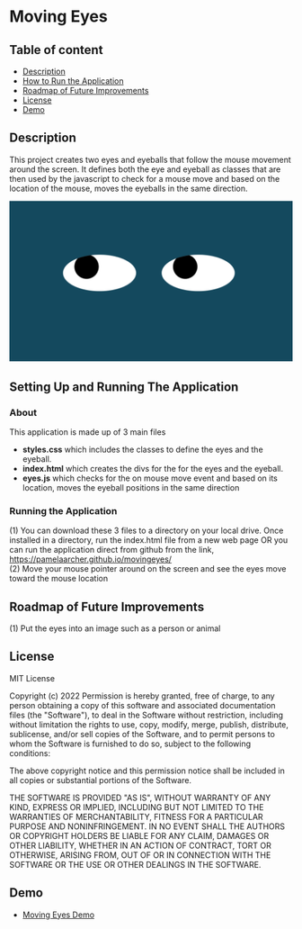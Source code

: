 # Moving Eyes

## Table of content

- [Description](#description)
- [How to Run the Application](#howtorun)
- [Roadmap of Future Improvements](#roadmap)
- [License](#license)
- [Demo](#demo)

## Description
This project creates two eyes and eyeballs that follow the mouse movement around the screen.  It defines both the eye and eyeball as classes that are then used by the javascript to check for a mouse move and based on the location of the mouse, moves the eyeballs in the same direction.

<img src="./Images/RovingEyes.png">

## Setting Up and Running The Application

### About
This application is made up of 3 main files
  - <b>styles.css</b> which includes the classes to define the eyes and the eyeball.
  - <b>index.html</b> which creates the divs for the for the eyes and the eyeball.  
  - <b>eyes.js</b> which checks for the on mouse move event and based on its location,  moves the eyeball positions in the same direction

### Running the Application
 (1) You can download these 3 files to a directory on your local drive.  Once installed in a directory, run the index.html file from a new web page OR you can run the application direct from github from the link, https://pamelaarcher.github.io/movingeyes/  <br />
 (2) Move your mouse pointer around on the screen and see the eyes move toward the mouse location
 
## Roadmap of Future Improvements
 (1) Put the eyes into an image such as a person or animal

## License

MIT License

Copyright (c) 2022
Permission is hereby granted, free of charge, to any person obtaining a copy of this software and associated documentation files (the "Software"), to deal in the Software without restriction, including without limitation the rights to use, copy, modify, merge, publish, distribute, sublicense, and/or sell copies of the Software, and to permit persons to whom the Software is furnished to do so, subject to the following conditions:

The above copyright notice and this permission notice shall be included in all copies or substantial portions of the Software.

THE SOFTWARE IS PROVIDED "AS IS", WITHOUT WARRANTY OF ANY KIND, EXPRESS OR IMPLIED, INCLUDING BUT NOT LIMITED TO THE WARRANTIES OF MERCHANTABILITY, FITNESS FOR A PARTICULAR PURPOSE AND NONINFRINGEMENT. IN NO EVENT SHALL THE AUTHORS OR COPYRIGHT HOLDERS BE LIABLE FOR ANY CLAIM, DAMAGES OR OTHER LIABILITY, WHETHER IN AN ACTION OF CONTRACT, TORT OR OTHERWISE, ARISING FROM, OUT OF OR IN CONNECTION WITH THE SOFTWARE OR THE USE OR OTHER DEALINGS IN THE SOFTWARE.


## Demo

* [Moving Eyes Demo](https://pamelaarcher.github.io/movingeyes)
